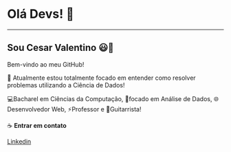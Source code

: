 # **Olá Devs!** 👋
---
## **Sou Cesar Valentino** 😃👋

Bem-vindo ao meu GitHub!

🤜 Atualmente estou totalmente focado em entender como resolver problemas utilizando a Ciência de Dados!

💻Bacharel em Ciências da Computação, 🧠focado em Análise de Dados, 🌐Desenvolvedor Web, ⚡Professor e 🎸Guitarrista!

☕ **Entrar em contato**

[Linkedin](https://www.linkedin.com/in/cesarvalentino/)
